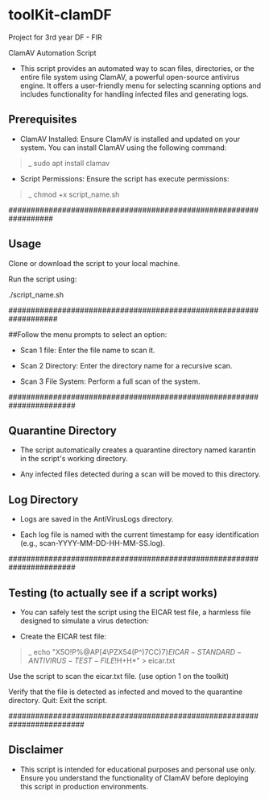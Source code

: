 # toolKit-clamDF
Project for 3rd year DF - FIR

ClamAV Automation Script 

 - This script provides an automated way to scan files, directories, or the entire file system using ClamAV, a powerful open-source antivirus engine. It offers a user-friendly menu for selecting scanning options and includes functionality for handling infected files and generating logs.

## Prerequisites

- ClamAV Installed: Ensure ClamAV is installed and updated on your system. You can install ClamAV using the following command:
 >_ sudo apt install clamav

- Script Permissions: Ensure the script has execute permissions:
 >_ chmod +x script_name.sh

##################################################################

## Usage

Clone or download the script to your local machine.

Run the script using:

./script_name.sh

###################################################################

##Follow the menu prompts to select an option:

 - Scan 1 file: Enter the file name to scan it.

 - Scan 2 Directory: Enter the directory name for a recursive scan.

 - Scan 3 File System: Perform a full scan of the system.

#######################################################################

## Quarantine Directory

- The script automatically creates a quarantine directory named karantin in the script's working directory.

- Any infected files detected during a scan will be moved to this directory.

## Log Directory

 - Logs are saved in the AntiVirusLogs directory.

 - Each log file is named with the current timestamp for easy identification (e.g., scan-YYYY-MM-DD-HH-MM-SS.log).

#######################################################################

## Testing (to actually see if a script works)

- You can safely test the script using the EICAR test file, a harmless file designed to simulate a virus detection:

- Create the EICAR test file:

 >_ echo "X5O!P%@AP[4\PZX54(P^)7CC)7}$EICAR-STANDARD-ANTIVIRUS-TEST-FILE!$H+H*" > eicar.txt

Use the script to scan the eicar.txt file. (use option 1 on the toolkit)

Verify that the file is detected as infected and moved to the quarantine directory.
Quit: Exit the script.

#########################################################################

## Disclaimer

- This script is intended for educational purposes and personal use only. Ensure you understand the functionality of ClamAV before deploying this script in production environments.
